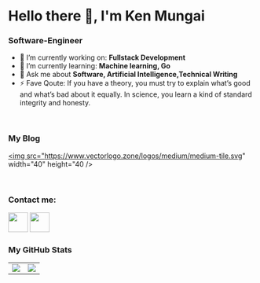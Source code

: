 
# Hello there 👋, I'm Ken Mungai

### Software-Engineer

- 🔭 I’m currently working on: __Fullstack Development__ 
- 🌱 I’m currently learning: __Machine learning, Go__
- 💬 Ask me about __Software, Artificial Intelligence,Technical Writing__
- ⚡ Fave Qoute: If you have a theory, you must try to explain what’s good and what’s bad about it equally. In science, you learn a kind of standard integrity and honesty. 

<br/>
 
### My Blog
<a href="https://medium.com/@kimmungai"><img src="https://www.vectorlogo.zone/logos/medium/medium-tile.svg" width="40" height="40 /></a>
       
<br/>

### Contact me:

<a href="https://twitter.com/ki3ani"><img src="https://www.vectorlogo.zone/logos/twitter/twitter-icon.svg" width="40" height="40"/></a>
<a href="https://www.linkedin.com/in/kenneth-mungai-129301157/"><img src="https://www.vectorlogo.zone/logos/linkedin/linkedin-icon.svg" width="40" height="40"/></a>

### My GitHub Stats

<table>
    <tr>
       <td>
            <img src="https://github-readme-streak-stats.herokuapp.com/?user=ki3ani"/>
        </td>
        <td>
            <img src="https://github-readme-stats.vercel.app/api/top-langs/?username=ki3ani&langs_count=10&layout=compact&hide=php,scss,css,html,batchfile,gherkin,freemarker,xslt,tsql,ruby"/>
        </td>
    </tr>
</table>

